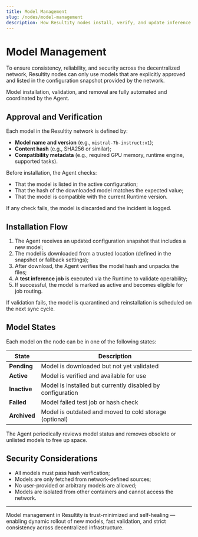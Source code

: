 ```yaml
---
title: Model Management
slug: /nodes/model-management
description: How Resultity nodes install, verify, and update inference models based on network-approved configurations.
---
```


# Model Management

To ensure consistency, reliability, and security across the decentralized network, Resultity nodes can only use models that are explicitly approved and listed in the configuration snapshot provided by the network.

Model installation, validation, and removal are fully automated and coordinated by the Agent.

## Approval and Verification

Each model in the Resultity network is defined by:

- **Model name and version** (e.g., `mistral-7b-instruct:v1`);
- **Content hash** (e.g., SHA256 or similar);
- **Compatibility metadata** (e.g., required GPU memory, runtime engine, supported tasks).

Before installation, the Agent checks:

- That the model is listed in the active configuration;
- That the hash of the downloaded model matches the expected value;
- That the model is compatible with the current Runtime version.

If any check fails, the model is discarded and the incident is logged.

## Installation Flow

1. The Agent receives an updated configuration snapshot that includes a new model;
2. The model is downloaded from a trusted location (defined in the snapshot or fallback settings);
3. After download, the Agent verifies the model hash and unpacks the files;
4. A **test inference job** is executed via the Runtime to validate operability;
5. If successful, the model is marked as active and becomes eligible for job routing.

If validation fails, the model is quarantined and reinstallation is scheduled on the next sync cycle.

## Model States

Each model on the node can be in one of the following states:

| State         | Description                                                  |
|---------------|--------------------------------------------------------------|
| **Pending**   | Model is downloaded but not yet validated                    |
| **Active**    | Model is verified and available for use                      |
| **Inactive**  | Model is installed but currently disabled by configuration   |
| **Failed**    | Model failed test job or hash check                          |
| **Archived**  | Model is outdated and moved to cold storage (optional)       |

The Agent periodically reviews model status and removes obsolete or unlisted models to free up space.

## Security Considerations

- All models must pass hash verification;
- Models are only fetched from network-defined sources;
- No user-provided or arbitrary models are allowed;
- Models are isolated from other containers and cannot access the network.

---

Model management in Resultity is trust-minimized and self-healing — enabling dynamic rollout of new models, fast validation, and strict consistency across decentralized infrastructure.
